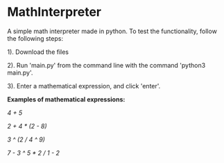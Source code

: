 # MathInterpreter
A simple math interpreter made in python. To test the functionality, follow the following steps:

1). Download the files

2). Run 'main.py' from the command line with the command 'python3 main.py'.

3). Enter a mathematical expression, and click 'enter'.

**Examples of mathematical expressions:**

*4 + 5*

*2 + 4 * (2 - 8)*

*3 ^ (2 / 4 ^ 9)*

*7 - 3 ^ 5 * 2 / 1 - 2*


